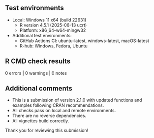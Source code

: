 ## Test environments

* Local: Windows 11 x64 (build 22631)
  - R version 4.5.1 (2025-06-13 ucrt)
  - Platform: x86_64-w64-mingw32
* Additional test environments:
  - GitHub Actions CI: ubuntu-latest, windows-latest, macOS-latest
  - R-hub: Windows, Fedora, Ubuntu

## R CMD check results

0 errors | 0 warnings | 0 notes

## Additional comments

* This is a submission of version 2.1.0 with updated functions and examples following CRAN recommendations.
* All checks pass on local and remote environments.
* There are no reverse dependencies.
* All vignettes build correctly.

Thank you for reviewing this submission!
